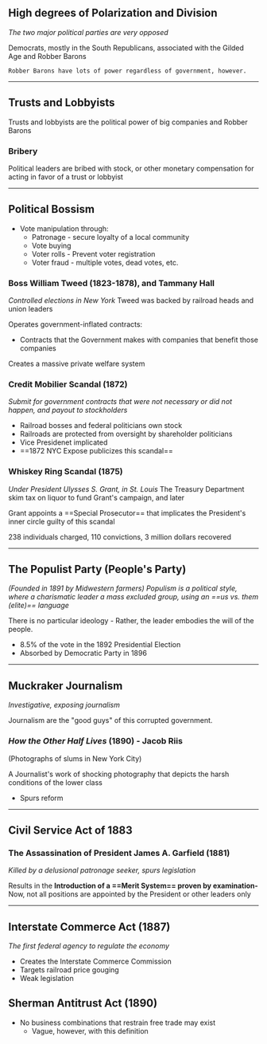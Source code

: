 ## High degrees of Polarization and Division

*The two major political parties are very opposed*

Democrats, mostly in the South
Republicans, associated with the Gilded Age and Robber Barons

	Robber Barons have lots of power regardless of government, however.

---

## Trusts and Lobbyists

Trusts and lobbyists are the political power of big companies and Robber Barons

### Bribery

Political leaders are bribed with stock, or other monetary compensation for acting in favor of a trust or lobbyist

---

## Political Bossism
- Vote manipulation through:
	- Patronage - secure loyalty of a local community
	- Vote buying
	- Voter rolls - Prevent voter registration
	- Voter fraud - multiple votes, dead votes, etc.

### Boss William Tweed (1823-1878), and Tammany Hall

*Controlled elections in New York*
Tweed was backed by railroad heads and union leaders

Operates government-inflated contracts:
- Contracts that the Government makes with companies that benefit those companies

Creates a massive private welfare system

### Credit Mobilier Scandal (1872)

*Submit for government contracts that were not necessary or did not happen, and payout to stockholders*

- Railroad bosses and federal politicians own stock
- Railroads are protected from oversight by shareholder politicians
- Vice Presidenet implicated
- ==1872 NYC Expose publicizes this scandal==

### Whiskey Ring Scandal (1875)

*Under President Ulysses S. Grant, in St. Louis*
The Treasury Department skim tax on liquor to fund Grant's campaign, and later 

Grant appoints a ==Special Prosecutor== that implicates the President's inner circle guilty of this scandal

238 individuals charged, 110 convictions, 3 million dollars recovered

---

## The Populist Party (People's Party)
*(Founded in 1891 by Midwestern farmers)*
*Populism is a political style, where a charismatic leader a mass excluded group, using an ==us vs. them (elite)== language*

There is no particular ideology - Rather, the leader embodies the will of the people.

- 8.5% of the vote in the 1892 Presidential Election
- Absorbed by Democratic Party in 1896

---

## Muckraker Journalism
*Investigative, exposing journalism*

Journalism are the "good guys" of this corrupted government.

### *How the Other Half Lives* (1890) - Jacob Riis

(Photographs of slums in New York City)

A Journalist's work of shocking photography that depicts the harsh conditions of the lower class

- Spurs reform

---

## Civil Service Act of 1883

### The Assassination of President James A. Garfield (1881)

*Killed by a delusional patronage seeker, spurs legislation*

Results in the  **Introduction of a ==Merit System== proven by examination-**
Now, not all positions are appointed by the President or other leaders only

---

## Interstate Commerce Act (1887)
*The first federal agency to regulate the economy*

- Creates the Interstate Commerce Commission
- Targets railroad price gouging
- Weak legislation

## Sherman Antitrust Act (1890)

- No business combinations that restrain free trade may exist
	- Vague, however, with this definition